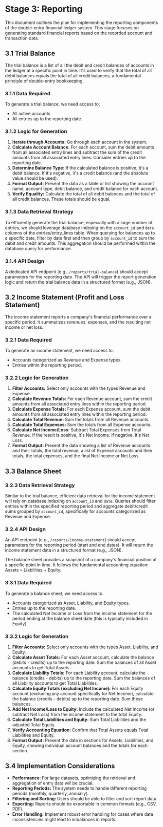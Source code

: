 # Stage 3: Reporting

This document outlines the plan for implementing the reporting components of the double-entry financial ledger system. This stage focuses on generating standard financial reports based on the recorded account and transaction data.

## 3.1 Trial Balance

The trial balance is a list of all the debit and credit balances of accounts in the ledger at a specific point in time. It's used to verify that the total of all debit balances equals the total of all credit balances, a fundamental principle of double-entry bookkeeping.

### 3.1.1 Data Required

To generate a trial balance, we need access to:

*   All active accounts.
*   All entries up to the reporting date.

### 3.1.2 Logic for Generation

1.  **Iterate through Accounts:** Go through each account in the system.
2.  **Calculate Account Balance:** For each account, sum the debit amounts from all associated entry lines and subtract the sum of the credit amounts from all associated entry lines. Consider entries up to the reporting date.
3.  **Determine Balance Type:** If the calculated balance is positive, it's a debit balance. If it's negative, it's a credit balance (and the absolute value should be used).
4.  **Format Output:** Present the data as a table or list showing the account name, account type, debit balance, and credit balance for each account.
5.  **Verify Equality:** Calculate the total of all debit balances and the total of all credit balances. These totals should be equal.

### 3.1.3 Data Retrieval Strategy

To efficiently generate the trial balance, especially with a large number of entries, we should leverage database indexing on the `account_id` and `date` columns of the entries/entry_lines table. When querying for balances up to a specific date, filter by date first and then group by `account_id` to sum the debit and credit amounts. This aggregation should be performed within the database query for performance.

### 3.1.4 API Design

A dedicated API endpoint (e.g., `/reports/trial-balance`) should accept parameters for the reporting date. The API will trigger the report generation logic and return the trial balance data in a structured format (e.g., JSON).


## 3.2 Income Statement (Profit and Loss Statement)

The income statement reports a company's financial performance over a specific period. It summarizes revenues, expenses, and the resulting net income or net loss.

### 3.2.1 Data Required

To generate an income statement, we need access to:

*   Accounts categorized as Revenue and Expense types.
*   Entries within the reporting period.

### 3.2.2 Logic for Generation

1.  **Filter Accounts:** Select only accounts with the types Revenue and Expense.
2.  **Calculate Revenue Totals:** For each Revenue account, sum the credit amounts from all associated entry lines within the reporting period.
3.  **Calculate Expense Totals:** For each Expense account, sum the debit amounts from all associated entry lines within the reporting period.
4.  **Calculate Total Revenue:** Sum the totals from all Revenue accounts.
5.  **Calculate Total Expenses:** Sum the totals from all Expense accounts.
6.  **Calculate Net Income/Loss:** Subtract Total Expenses from Total Revenue. If the result is positive, it's Net Income. If negative, it's Net Loss.
7.  **Format Output:** Present the data showing a list of Revenue accounts and their totals, the total revenue, a list of Expense accounts and their totals, the total expenses, and the final Net Income or Net Loss.

## 3.3 Balance Sheet

### 3.2.3 Data Retrieval Strategy

Similar to the trial balance, efficient data retrieval for the income statement will rely on database indexing on `account_id` and `date`. Queries should filter entries within the specified reporting period and aggregate debit/credit sums grouped by `account_id`, specifically for accounts categorized as Revenue and Expense.

### 3.2.4 API Design

An API endpoint (e.g., `/reports/income-statement`) should accept parameters for the reporting period (start and end dates). It will return the income statement data in a structured format (e.g., JSON).


The balance sheet provides a snapshot of a company's financial position at a specific point in time. It follows the fundamental accounting equation: Assets = Liabilities + Equity.

### 3.3.1 Data Required

To generate a balance sheet, we need access to:

*   Accounts categorized as Asset, Liability, and Equity types.
*   Entries up to the reporting date.
*   The calculated Net Income or Loss from the income statement for the period ending at the balance sheet date (this is typically included in Equity).

### 3.3.2 Logic for Generation

1.  **Filter Accounts:** Select only accounts with the types Asset, Liability, and Equity.
2.  **Calculate Asset Totals:** For each Asset account, calculate the balance (debits - credits) up to the reporting date. Sum the balances of all Asset accounts to get Total Assets.
3.  **Calculate Liability Totals:** For each Liability account, calculate the balance (credits - debits) up to the reporting date. Sum the balances of all Liability accounts to get Total Liabilities.
4.  **Calculate Equity Totals (excluding Net Income):** For each Equity account (excluding any account specifically for Net Income), calculate the balance (credits - debits) up to the reporting date. Sum these balances.
5.  **Add Net Income/Loss to Equity:** Include the calculated Net Income (or subtract Net Loss) from the income statement to the total Equity.
6.  **Calculate Total Liabilities and Equity:** Sum Total Liabilities and the adjusted Total Equity.
7.  **Verify Accounting Equation:** Confirm that Total Assets equals Total Liabilities and Equity.
8.  **Format Output:** Present the data in sections for Assets, Liabilities, and Equity, showing individual account balances and the totals for each section.

## 3.4 Implementation Considerations

*   **Performance:** For large datasets, optimizing the retrieval and aggregation of entry data will be crucial.
*   **Reporting Periods:** The system needs to handle different reporting periods (monthly, quarterly, annually).
*   **Filtering and Sorting:** Users should be able to filter and sort report data.
*   **Exporting:** Reports should be exportable in common formats (e.g., CSV, PDF).
*   **Error Handling:** Implement robust error handling for cases where data inconsistencies might lead to imbalances in reports.